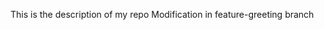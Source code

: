  This is the description of my repo                                              Modification in feature-greeting branch 

